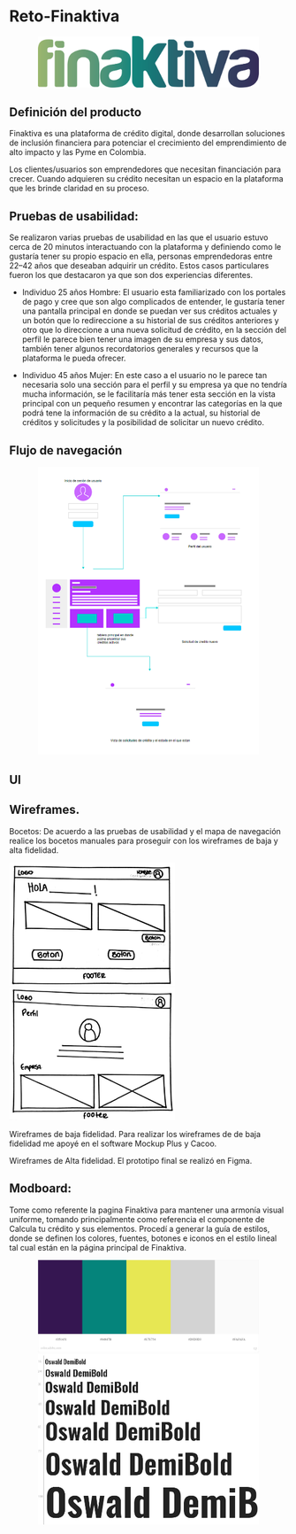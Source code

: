 # Reto-Finaktiva

<div align="center"><img src="images/logo.png" width= 400 center></div>

## Definición del producto

Finaktiva es una plataforma de crédito digital, donde desarrollan soluciones de inclusión financiera para potenciar el crecimiento del emprendimiento de alto impacto y las Pyme en Colombia.

Los clientes/usuarios son emprendedores que necesitan financiación para crecer. Cuando adquieren su crédito necesitan un espacio en la plataforma que les brinde claridad en su proceso.


## Pruebas de usabilidad: 

Se realizaron varias pruebas de usabilidad en las que el usuario estuvo cerca de 20 minutos interactuando con la plataforma y definiendo como le gustaría tener su propio espacio en ella, personas emprendedoras entre 22–42 años que deseaban adquirir un crédito.
Estos casos particulares fueron los que destacaron ya que son dos experiencias diferentes.

* Individuo 25 años Hombre:
El usuario esta familiarizado con los portales de pago y cree que son algo complicados de entender, le gustaría tener una pantalla principal en donde se puedan ver sus créditos actuales y un botón que lo redireccione a su historial de sus créditos anteriores y otro que lo direccione a una nueva solicitud de crédito, en la sección del perfil le parece bien tener una imagen de su empresa y sus datos, también tener algunos recordatorios generales y recursos que la plataforma le pueda ofrecer.

* Individuo 45 años Mujer: 
En este caso a el usuario no le parece tan necesaria solo una sección para el perfil y su empresa ya que no tendría mucha información, se le facilitaría más tener esta sección en la vista principal con un pequeño resumen y encontrar las  categorías en la que podrá tene la información de su crédito a la actual, su historial de créditos y solicitudes y la posibilidad de solicitar un nuevo crédito.

## Flujo de navegación

<div align="center"><img src="images/diagrama.png" width= 400 center></div>



## UI

## Wireframes.
Bocetos: De acuerdo a las pruebas de usabilidad y el mapa de navegación realice los bocetos manuales para proseguir con los wireframes de baja y alta fidelidad.

<img src="images/boc1.jpeg" width= 300 center>
<img src="images/boc2.jpeg" width= 300 center>



Wireframes de baja fidelidad. 
Para realizar los wireframes de de baja fidelidad me apoyé en el software Mockup Plus y Cacoo.

Wireframes de Alta fidelidad.
El prototipo final se realizó en Figma.


## Modboard: 
Tome como referente la pagina Finaktiva para mantener una armonía visual uniforme, tomando principalmente como referencia el componente de Calcula tu crédito y sus elementos.
Procedí a generar la guía de estilos, donde se definen los colores, fuentes, botones e iconos en el estilo lineal tal cual están en la página principal de Finaktiva. 

<div align="center"><img src="images/pantone.jpeg" width= 400 center></div>

<div align="center"><img src="images/tipografia.jpg" width= 400 center></div>